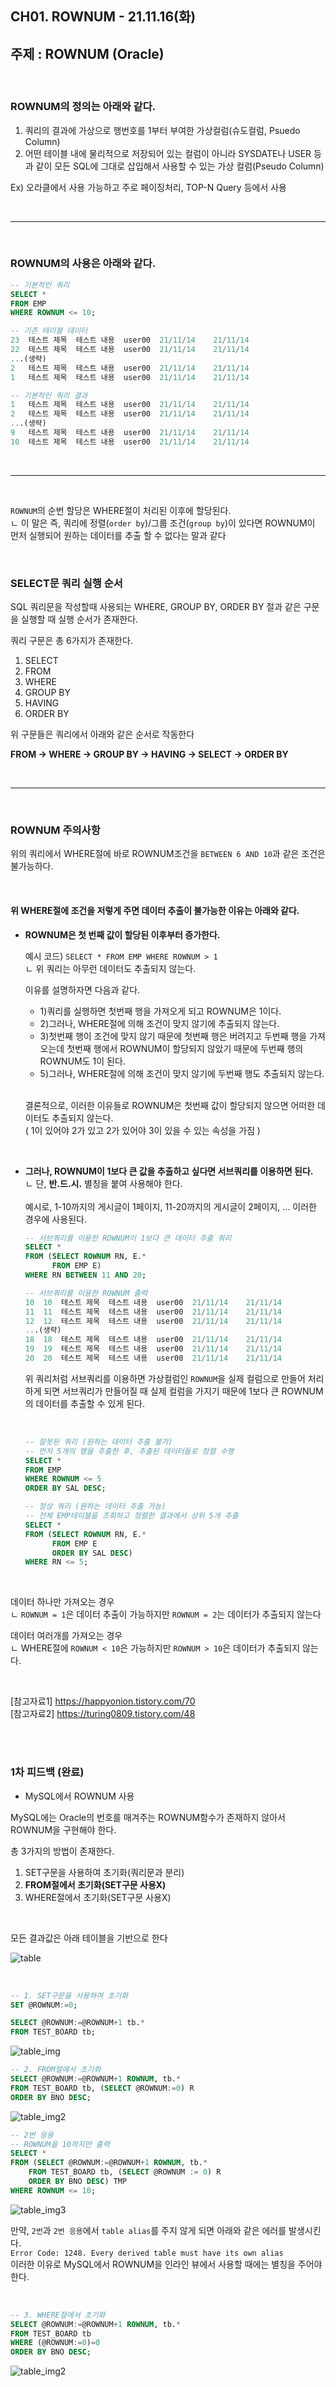 ## CH01. ROWNUM - 21.11.16(화)
## 주제 : ROWNUM (Oracle)

<br>

### **ROWNUM의 정의는 아래와 같다.**
1. 쿼리의 결과에 가상으로 행번호를 1부터 부여한 가상컬럼(슈도컬럼, Psuedo Column)
2. 어떤 테이블 내에 물리적으로 저장되어 있는 컬럼이 아니라 SYSDATE나 USER 등과 같이 모든 SQL에 그대로 삽입해서 사용할 수 있는 가상 컬럼(Pseudo Column) <br>

Ex) 오라클에서 사용 가능하고 주로 페이징처리, TOP-N Query 등에서 사용

<br>

---

<br>

### **ROWNUM의 사용은 아래와 같다.**
```sql
-- 기본적인 쿼리
SELECT *
FROM EMP
WHERE ROWNUM <= 10;
```

```sql
-- 기존 테이블 데이터
23	테스트 제목	테스트 내용	user00	21/11/14	21/11/14
22	테스트 제목	테스트 내용	user00	21/11/14	21/11/14
...(생략)
2	테스트 제목	테스트 내용	user00	21/11/14	21/11/14
1	테스트 제목	테스트 내용	user00	21/11/14	21/11/14
```

```sql
-- 기본적인 쿼리 결과
1	테스트 제목	테스트 내용	user00	21/11/14	21/11/14
2	테스트 제목	테스트 내용	user00	21/11/14	21/11/14
...(생략)
9	테스트 제목	테스트 내용	user00	21/11/14	21/11/14
10	테스트 제목	테스트 내용	user00	21/11/14	21/11/14
```

<br>

---

<br>

`ROWNUM`의 순번 할당은 WHERE절이 처리된 이후에 할당된다.<br>
ㄴ 이 말은 즉, 쿼리에 정렬(`order by`)/그룹 조건(`group by`)이 있다면 ROWNUM이 먼저 실행되어 원하는 데이터를 추출 할 수 없다는 말과 같다

<br>

### **SELECT문 쿼리 실행 순서**
SQL 쿼리문을 작성할때 사용되는 WHERE, GROUP BY, ORDER BY 절과 같은 구문을 실행할 때 실행 순서가 존재한다.

쿼리 구문은 총 6가지가 존재한다.

1. SELECT
2. FROM
3. WHERE
4. GROUP BY
5. HAVING
6. ORDER BY

위 구문들은 쿼리에서 아래와 같은 순서로 작동한다

**FROM -> WHERE -> GROUP BY -> HAVING -> SELECT -> ORDER BY**

<br>

---

<br>

### **ROWNUM 주의사항**
위의 쿼리에서 WHERE절에 바로 ROWNUM조건을 `BETWEEN 6 AND 10`과 같은 조건은 불가능하다.

<br>

#### 위 WHERE절에 조건을 저렇게 주면 데이터 추출이 불가능한 이유는 아래와 같다.

- **ROWNUM은 첫 번째 값이 할당된 이후부터 증가한다.**<br>

    예시 코드) `SELECT * FROM EMP WHERE ROWNUM > 1` <br>
    ㄴ 위 쿼리는 아무런 데이터도 추출되지 않는다.
           
    이유를 설명하자면 다음과 같다.<br>
    - 1)쿼리를 실행하면 첫번째 행을 가져오게 되고 ROWNUM은 1이다.
    - 2)그러나, WHERE절에 의해 조건이 맞지 않기에 추출되지 않는다.
    - 3)첫번째 행이 조건에 맞지 않기 때문에 첫번째 행은 버려지고 두번째 행을 가져오는데 첫번째 행에서 ROWNUM이 할당되지 않았기 때문에 두번째 행의 ROWNUM도 1이 된다.<br>
    - 5)그러나, WHERE절에 의해 조건이 맞지 않기에 두번째 행도 추출되지 않는다.
    
    <br>

    결론적으로, 이러한 이유들로 ROWNUM은 첫번째 값이 할당되지 않으면 어떠한 데이터도 추출되지 않는다.  
    ( 1이 있어야 2가 있고 2가 있어야 3이 있을 수 있는 속성을 가짐 )<br>

<br>

- **그러나, ROWNUM이 1보다 큰 값을 추출하고 싶다면 서브쿼리를 이용하면 된다.**<br>
 ㄴ 단, **반.드.시.** 별칭을 붙여 사용해야 한다.
 <br><br>
    예시로, 1-10까지의 게시글이 1페이지, 11-20까지의 게시글이 2페이지, ... 이러한 경우에 사용된다.<br>
    
    ```sql
    -- 서브쿼리를 이용한 ROWNUM이 1보다 큰 데이터 추출 쿼리
    SELECT * 
    FROM (SELECT ROWNUM RN, E.*
          FROM EMP E)
    WHERE RN BETWEEN 11 AND 20;
    ```

    ```sql
    -- 서브쿼리를 이용한 ROWNUM 출력
    10	10	테스트 제목	테스트 내용	user00	21/11/14	21/11/14
    11	11	테스트 제목	테스트 내용	user00	21/11/14	21/11/14
    12	12	테스트 제목	테스트 내용	user00	21/11/14	21/11/14
    ...(생략)
    18	18	테스트 제목	테스트 내용	user00	21/11/14	21/11/14
    19	19	테스트 제목	테스트 내용	user00	21/11/14	21/11/14
    20	20	테스트 제목	테스트 내용	user00	21/11/14	21/11/14
    ```

    위 쿼리처럼 서브쿼리를 이용하면 가상컬럼인 `ROWNUM`을 실제 컬럼으로 만들어 처리하게 되면 서브쿼리가 만들어질 때 실제 컬럼을 가지기 때문에 1보다 큰 ROWNUM의 데이터를 추출할 수 있게 된다.
    
    <br>

    
    ```sql
    -- 잘못된 쿼리 (원하는 데이터 추출 불가)
    -- 먼저 5개의 행을 추출한 후, 추출된 데이터들로 정렬 수행
    SELECT * 
    FROM EMP 
    WHERE ROWNUM <= 5 
    ORDER BY SAL DESC;
    ```
    ```sql
    -- 정상 쿼리 (원하는 데이터 추출 가능)
    -- 전체 EMP테이블을 조회하고 정렬한 결과에서 상위 5개 추출
    SELECT *
    FROM (SELECT ROWNUM RN, E.* 
          FROM EMP E
          ORDER BY SAL DESC)
    WHERE RN <= 5;
    ```

<br>

데이터 하나만 가져오는 경우<br>
ㄴ `ROWNUM = 1`은 데이터 추출이 가능하지만 `ROWNUM = 2`는 데이터가 추출되지 않는다

데이터 여러개를 가져오는 경우<br>
ㄴ WHERE절에 `ROWNUM < 10`은 가능하지만 `ROWNUM > 10`은 데이터가 추출되지 않는다. <br>

<br>

[참고자료1] https://happyonion.tistory.com/70 <br>
[참고자료2] https://turing0809.tistory.com/48 <br>

<br><br>

### **1차 피드백 (완료)**
- MySQL에서 ROWNUM 사용

MySQL에는 Oracle의 번호를 매겨주는 ROWNUM함수가 존재하지 않아서 ROWNUM을 구현해야 한다.

총 3가지의 방법이 존재한다.
1. SET구문을 사용하여 초기화(쿼리문과 분리)
2. **FROM절에서 초기화(SET구문 사용X)** 
3. WHERE절에서 초기화(SET구문 사용X)

<br>

모든 결과값은 아래 테이블을 기반으로 한다

![table](https://user-images.githubusercontent.com/64416833/142760118-a93fa7c3-5196-4c3e-b56e-2b90580945e5.jpg)


<br>

```sql
-- 1. SET구문을 사용하여 초기화
SET @ROWNUM:=0;

SELECT @ROWNUM:=@ROWNUM+1 tb.*
FROM TEST_BOARD tb;
```
![table_img](https://user-images.githubusercontent.com/64416833/142760787-3fc6ab61-b941-42f2-affa-dec4d44ca0c8.jpg)


```sql
-- 2. FROM절에서 초기화
SELECT @ROWNUM:=@ROWNUM+1 ROWNUM, tb.*
FROM TEST_BOARD tb, (SELECT @ROWNUM:=0) R
ORDER BY BNO DESC;
```
![table_img2](https://user-images.githubusercontent.com/64416833/142760785-c801b8dc-f216-401e-9c96-70d64cfd348a.jpg)

```sql
-- 2번 응용
-- ROWNUM을 10까지만 출력
SELECT * 
FROM (SELECT @ROWNUM:=@ROWNUM+1 ROWNUM, tb.*
	FROM TEST_BOARD tb, (SELECT @ROWNUM := 0) R
	ORDER BY BNO DESC) TMP
WHERE ROWNUM <= 10;
```
![table_img3](https://user-images.githubusercontent.com/64416833/142760786-861bfeb3-8b2f-4774-86dc-0249ac1f963d.jpg)

만약, `2번`과 `2번 응용`에서 `table alias`를 주지 않게 되면 아래와 같은 에러를 발생시킨다. <br>
`Error Code: 1248. Every derived table must have its own alias`<br>
이러한 이유로 MySQL에서 ROWNUM을 인라인 뷰에서 사용할 때에는 별칭을 주어야 한다.<br>

<br>

```sql
-- 3. WHERE절에서 초기화
SELECT @ROWNUM:=@ROWNUM+1 ROWNUM, tb.*
FROM TEST_BOARD tb
WHERE (@ROWNUM:=0)=0
ORDER BY BNO DESC;
```
![table_img2](https://user-images.githubusercontent.com/64416833/142760785-c801b8dc-f216-401e-9c96-70d64cfd348a.jpg)

<br>